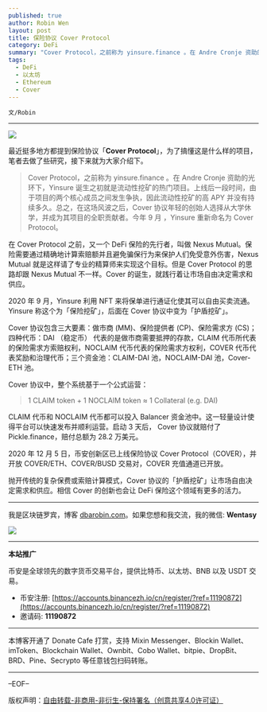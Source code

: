 ```yaml
---
published: true
author: Robin Wen
layout: post
title: 保险协议 Cover Protocol
category: DeFi
summary: "Cover Protocol，之前称为 yinsure.finance 。在 Andre Cronje 资助的光环下，Yinsure 诞生之初就是流动性挖矿的热门项目。上线后一段时间，由于项目的两个核心成员之间发生争执，因此流动性挖矿的高 APY 并没有持续多久。总之，在这场风波之后，Cover 协议年轻的创始人选择从大学休学，并成为其项目的全职贡献者。今年 9 月 ，Yinsure 重新命名为 Cover Protocol。抛开传统的复杂保费或索赔计算模式，Cover 协议的「护盾挖矿」让市场自由决定需求和供应。相信 Cover 的创新也会让 DeFi 保险这个领域有更多的活力。"
tags:
  - DeFi
  - 以太坊
  - Ethereum
  - Cover
---
```


`文/Robin`

***

![](https://cdn.dbarobin.com/75kl6nd.png)

最近挺多地方都提到保险协议「**Cover Protocol**」，为了搞懂这是什么样的项目，笔者去做了些研究，接下来就为大家介绍下。

> Cover Protocol，之前称为 yinsure.finance 。在 Andre Cronje 资助的光环下，Yinsure 诞生之初就是流动性挖矿的热门项目。上线后一段时间，由于项目的两个核心成员之间发生争执，因此流动性挖矿的高 APY 并没有持续多久。总之，在这场风波之后，Cover 协议年轻的创始人选择从大学休学，并成为其项目的全职贡献者。今年 9 月 ，Yinsure 重新命名为 Cover Protocol。

在 Cover Protocol 之前，又一个 DeFi 保险的先行者，叫做 Nexus Mutual。保险需要通过精确地计算索赔额并且避免骗保行为来保护人们免受意外伤害，Nexus Mutual 就是这样请了专业的精算师来实现这个目标。但是 Cover Protocol 的思路却跟 Nexus Mutual 不一样。Cover 的诞生，就践行着让市场自由决定需求和供应。

2020 年 9 月，Yinsure 利用 NFT 来将保单进行通证化使其可以自由买卖流通。Yinsure 称这个为「保险挖矿」，后面在 Cover 协议中变为「护盾挖矿」。

Cover 协议包含三大要素：做市商 (MM)、保险提供者 (CP)、保险需求方 (CS)；四种代币：DAI （稳定币） 代表的是做市商需要抵押的存款，CLAIM 代币所代表的保险需求方索赔权利，NOCLAIM 代币代表的保险需求方权利，COVER 代币代表奖励和治理代币；三个资金池：CLAIM-DAI 池，NOCLAIM-DAI 池，Cover-ETH 池。

Cover 协议中，整个系统基于一个公式运营：

> 1 CLAIM token + 1 NOCLAIM token ≈ 1 Collateral (e.g. DAI)

CLAIM 代币和 NOCLAIM 代币都可以投入 Balancer 资金池中。这一轻量设计使得平台可以快速发布并顺利运营。启动 3 天后， Cover 协议就赔付了 Pickle.finance，赔付总额为 28.2 万美元。

2020 年 12 月 5 日，币安创新区已上线保险协议 Cover Protocol（COVER），并开放 COVER/ETH、COVER/BUSD 交易对，COVER 充值通道已开放。

抛开传统的复杂保费或索赔计算模式，Cover 协议的「护盾挖矿」让市场自由决定需求和供应。相信 Cover 的创新也会让 DeFi 保险这个领域有更多的活力。

***

我是区块链罗宾，博客 [dbarobin.com](https://dbarobin.com/)。如果您想和我交流，我的微信: **Wentasy**

![](https://cdn.dbarobin.com/v4yywe2.png)

***

**本站推广**

币安是全球领先的数字货币交易平台，提供比特币、以太坊、BNB 以及 USDT 交易。

* 币安注册: [https://accounts.binancezh.io/cn/register/?ref=11190872](https://accounts.binancezh.io/cn/register/?ref=11190872)
* 邀请码: **11190872**

***

本博客开通了 Donate Cafe 打赏，支持 Mixin Messenger、Blockin Wallet、imToken、Blockchain Wallet、Ownbit、Cobo Wallet、bitpie、DropBit、BRD、Pine、Secrypto 等任意钱包扫码转账。

<center>
    <div class="--donate-button"
         data-button-id="f8b9df0d-af9a-460d-8258-d3f435445075"
    ></div>
</center>

***

–EOF–

版权声明：[自由转载-非商用-非衍生-保持署名（创意共享4.0许可证）](http://creativecommons.org/licenses/by-nc-nd/4.0/deed.zh)